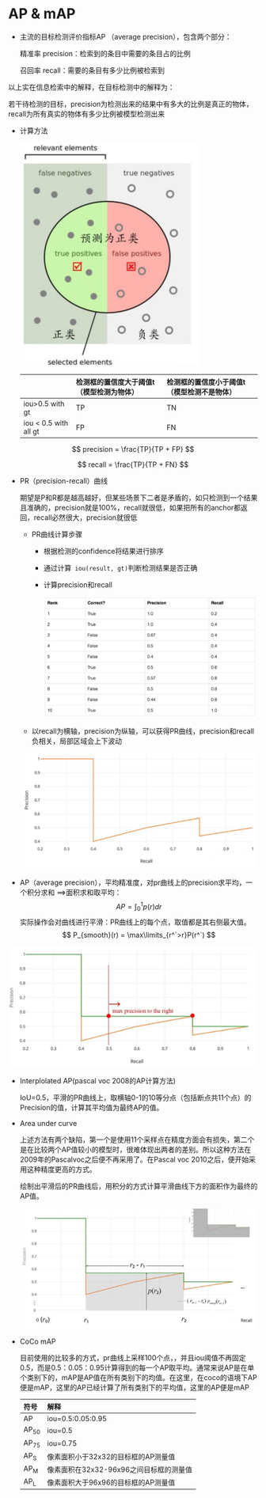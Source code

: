 # AP & mAP

- 主流的目标检测评价指标AP （average precision），包含两个部分：

  精准率 precision：检索到的条目中需要的条目占的比例

  召回率 recall：需要的条目有多少比例被检索到

以上实在信息检索中的解释，在目标检测中的解释为：

若干待检测的目标，precision为检测出来的结果中有多大的比例是真正的物体，recall为所有真实的物体有多少比例被模型检测出来

- 计算方法

  <img src="image-20210917145934251.png" alt="image-20210917145934251" style="zoom:67%;" />
  
  |                       | 检测框的置信度大于阈值t（模型检测为物体） | 检测框的置信度小于阈值t（模型检测不是物体） |
  | --------------------- | ----------------------------------------- | ------------------------------------------- |
  | iou>0.5 with gt       | TP                                        | TN                                          |
  | iou < 0.5 with all gt | FP                                        | FN                                          |


$$
precision = \frac{TP}{TP + FP}
$$

$$
recall = \frac{TP}{TP + FN}
$$

- PR（precision-recall）曲线

  期望是P和R都是越高越好，但某些场景下二者是矛盾的，如只检测到一个结果且准确的，precision就是100%，recall就很低，如果把所有的anchor都返回，recall必然很大，precision就很低

  - PR曲线计算步骤

    - 根据检测的confidence将结果进行排序

    - 通过计算``` iou(result, gt)```判断检测结果是否正确

    - 计算precision和recall

      <img src="image-20210917152220222.png" alt="image-20210917152220222" style="zoom: 80%;" />

  -	以recall为横轴，precision为纵轴，可以获得PR曲线，precision和recall负相关，局部区域会上下波动

  <img src="image-20210917152955521.png" alt="image-20210917152955521" style="zoom:80%;" />
  
- AP（average precision），平均精准度，对pr曲线上的precision求平均，一个积分求和 ==>面积求和取平均：
  $$
  AP = \int_{0}^{1}p(r)dr
  $$
  实际操作会对曲线进行平滑：PR曲线上的每个点，取值都是其右侧最大值。
  $$
  P_{smooth}(r) = \max\limits_{r^`>r}P(r^`)
  $$
  
<img src="image-20210917170040071.png" alt="image-20210917170040071" style="zoom:80%;" />
  
- Interplolated AP(pascal voc 2008的AP计算方法)

  IoU=0.5，平滑的PR曲线上，取横轴0-1的10等分点（包括断点共11个点）的Precision的值，计算其平均值为最终AP的值。
  
- Area under curve

  上述方法有两个缺陷，第一个是使用11个采样点在精度方面会有损失，第二个是在比较两个AP值较小的模型时，很难体现出两者的差别。所以这种方法在2009年的Pascalvoc之后便不再采用了。在Pascal voc 2010之后，便开始采用这种精度更高的方式。

  绘制出平滑后的PR曲线后，用积分的方式计算平滑曲线下方的面积作为最终的AP值。

  <img src="image-20210917170833470.png" alt="image-20210917170833470" style="zoom:80%;" />

- CoCo mAP

  目前使用的比较多的方式，pr曲线上采样100个点，，并且iou阈值不再固定0.5，而是0.5：0.05：0.95计算得到的每一个AP取平均。通常来说AP是在单个类别下的，mAP是AP值在所有类别下的均值。在这里，在coco的语境下AP便是mAP，这里的AP已经计算了所有类别下的平均值，这里的AP便是mAP

  | 符号            | 解释                                    |
  | --------------- | --------------------------------------- |
  | AP              | iou=0.5:0.05:0.95                       |
  | AP<sub>50</sub> | iou=0.5                                 |
  | AP<sub>75</sub> | iou=0.75                                |
  | AP<sub>S</sub>  | 像素面积小于32x32的目标框的AP测量值     |
  | AP<sub>M</sub>  | 像素面积在32x32-96x96之间目标框的测量值 |
  | AP<sub>L</sub>  | 像素面积大于96x96的目标框的AP测量值     |




